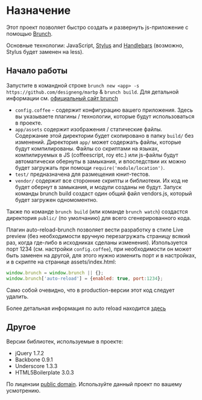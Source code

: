 # Назначение
Этот проект позволяет быстро создать и развернуть js-приложение
с помощью [Brunch](http://brunch.io/).

Основные технологии: JavaScript,
[Stylus](http://learnboost.github.com/stylus/) and
[Handlebars](http://handlebarsjs.com/)
(возможно, Stylus будет заменен на less).

## Начало работы

Запустите в командной строке `brunch new <app> -s https://github.com/designeng/marbp` & `brunch build`.
Для детальной информации см. [официальный сайт brunch](http://brunch.io)


* `config.coffee` - содержит конфигурацию вашего приложения. Здесь вы указываете плагины /
технологии, которые будут использоваться в проекте.
* `app/assets` содержит изображения / статические файлы. Содержание этой директории будет скопировано
в папку `build/` без изменений.
Директория `app/` может содержать файлы, которые будут компилированы. Файлы со скриптами на языках,
компилируемых в JS (coffeescript, roy etc.) или js-файлы  будут автоматически обернуты в замыкания,
и впоследствии их можно будет загружать при помощи `require('module/location')`.
* `test/` предназначена для размещения юнит-тестов.
* `vendor/` содержит все сторонние скрипты и библиотеки. Их код не будет обернут в замыкания, и модули созданы не будут.
Запуск команды brunch build создаст один общий файл vendors.js, который будет загружен одномоментно.

Также по команде `brunch build` (или команде `brunch watch`) создастся директория `public/` (по умолчанию) для всего  сгенерированного кода.


Плагин auto-reload-brunch позволяет вести разработку в стиле Live preview (без необходимости вручную перезагружать страницу всякий раз, когда где-либо в исходниках сделаны изменения). Изпользуется порт 1234 (см. настройки `config.coffee`), при необходимости он может быть заменен на другой, для этого нужно изменить порт и в настройках, и в скрипте на странице assets/index.html:

```js
window.brunch = window.brunch || {};
window.brunch['auto-reload'] = {enabled: true, port:1234};
```
Само собой очевидно, что в production-версии этот код следует удалить.

Более детальная информация по auto reload находится [здесь](https://github.com/brunch/auto-reload-brunch)

## Другое
Версии библиотек, используемые в проекте:

* jQuery 1.7.2
* Backbone 0.9.1
* Underscore 1.3.3
* HTML5Boilerplate 3.0.3

По лицензии [public domain](http://creativecommons.org/publicdomain/zero/1.0/).
Используйте данный проект по вашему усмотрению.
